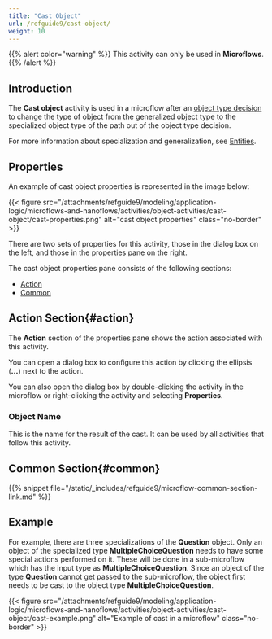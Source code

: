 ```yaml
---
title: "Cast Object"
url: /refguide9/cast-object/
weight: 10
---
```


{{% alert color="warning" %}}
This activity can only be used in **Microflows**.
{{% /alert %}}

## Introduction

The **Cast object** activity is used in a microflow after an [object type decision](/refguide9/object-type-decision/) to change the type of object from the generalized object type to the specialized object type of the path out of the object type decision.

For more information about specialization and generalization, see [Entities](/refguide9/entities/).

## Properties

An example of cast object properties is represented in the image below:

{{< figure src="/attachments/refguide9/modeling/application-logic/microflows-and-nanoflows/activities/object-activities/cast-object/cast-properties.png" alt="cast object properties" class="no-border" >}}

There are two sets of properties for this activity, those in the dialog box on the left, and those in the properties pane on the right.

The cast object properties pane consists of the following sections:

* [Action](#action)
* [Common](#common)

## Action Section{#action}

The **Action** section of the properties pane shows the action associated with this activity.

You can open a dialog box to configure this action by clicking the ellipsis (**…**) next to the action.

You can also open the dialog box by double-clicking the activity in the microflow or right-clicking the activity and selecting **Properties**.

### Object Name

This is the name for the result of the cast. It can be used by all activities that follow this activity.

## Common Section{#common}

{{% snippet file="/static/_includes/refguide9/microflow-common-section-link.md" %}}

## Example

For example, there are three specializations of the **Question** object. Only an object of the specialized type **MultipleChoiceQuestion** needs to have some special actions performed on it. These will be done in a sub-microflow which has the input type as **MultipleChoiceQuestion**. Since an object of the type **Question** cannot get passed to the sub-microflow, the object first needs to be cast to the object type **MultipleChoiceQuestion**.

{{< figure src="/attachments/refguide9/modeling/application-logic/microflows-and-nanoflows/activities/object-activities/cast-object/cast-example.png" alt="Example of cast in a microflow" class="no-border" >}}
